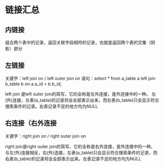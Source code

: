 链接汇总
===

内链接
---

组合两个表中的记录，返回关联字段相符的记录，也就是返回两个表的交集（阴影）部分

左链接
---

关键字：left join on / left outer join on
语句：select * from a_table a left join b_table b on a.a_id = b.b_id;

left join 是left outer join的简写，它的全称是左外连接，是外连接中的一种。
左(外)连接，左表(a_table)的记录将会全部表示出来，而右表(b_table)只会显示符合搜索条件的记录。右表记录不足的地方均为NULL

右连接（右外连接
---

关键字：right join on / right outer join on

right join是right outer join的简写，它的全称是右外连接，是外连接中的一种。
与左(外)连接相反，右(外)连接，左表(a_table)只会显示符合搜索条件的记录，而右表(b_table)的记录将会全部表示出来。左表记录不足的地方均为NULL
